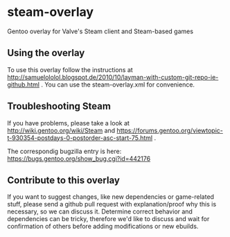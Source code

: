 steam-overlay
=============

Gentoo overlay for Valve's Steam client and Steam-based games

Using the overlay
-----------------

To use this overlay follow the instructions at http://samuelololol.blogspot.de/2010/10/layman-with-custom-git-repo-ie-github.html .
You can use the steam-overlay.xml for convenience.

Troubleshooting Steam
---------------------

If you have problems, please take a look at http://wiki.gentoo.org/wiki/Steam and https://forums.gentoo.org/viewtopic-t-930354-postdays-0-postorder-asc-start-75.html .

The correspondig bugzilla entry is here: https://bugs.gentoo.org/show_bug.cgi?id=442176

Contribute to this overlay
--------------------------

If you want to suggest changes, like new dependencies or game-related stuff, please send a github pull request with explanation/proof why this is necessary, so we can discuss it. Determine correct behavior and dependencies can be tricky, therefore we'd like to discuss and wait for confirmation of others before adding modifications or new ebuilds.
